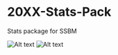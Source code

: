 20XX-Stats-Pack
===============

Stats package for SSBM 

![Alt text](http://i58.tinypic.com/2lwptw6.jpg "Falcon Ditto")
![Alt text](http://i60.tinypic.com/1j1bav.jpg "Falco Fox")


